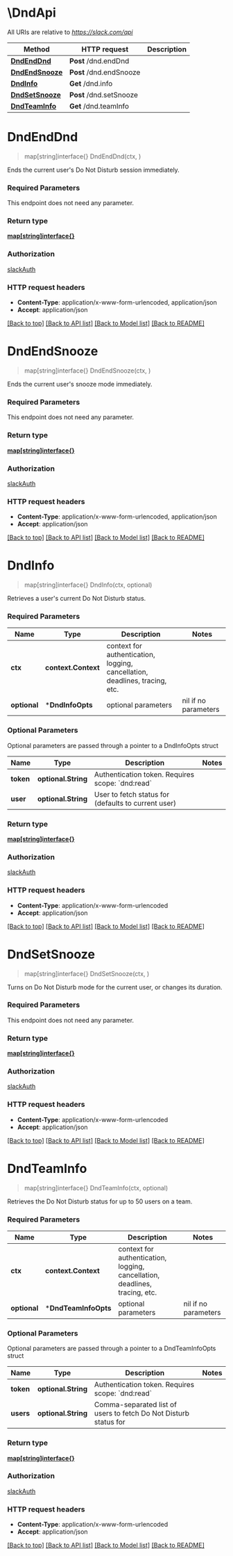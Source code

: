 # \DndApi

All URIs are relative to *https://slack.com/api*

Method | HTTP request | Description
------------- | ------------- | -------------
[**DndEndDnd**](DndApi.md#DndEndDnd) | **Post** /dnd.endDnd | 
[**DndEndSnooze**](DndApi.md#DndEndSnooze) | **Post** /dnd.endSnooze | 
[**DndInfo**](DndApi.md#DndInfo) | **Get** /dnd.info | 
[**DndSetSnooze**](DndApi.md#DndSetSnooze) | **Post** /dnd.setSnooze | 
[**DndTeamInfo**](DndApi.md#DndTeamInfo) | **Get** /dnd.teamInfo | 


# **DndEndDnd**
> map[string]interface{} DndEndDnd(ctx, )


Ends the current user's Do Not Disturb session immediately.

### Required Parameters
This endpoint does not need any parameter.

### Return type

[**map[string]interface{}**](interface{}.md)

### Authorization

[slackAuth](../README.md#slackAuth)

### HTTP request headers

 - **Content-Type**: application/x-www-form-urlencoded, application/json
 - **Accept**: application/json

[[Back to top]](#) [[Back to API list]](../README.md#documentation-for-api-endpoints) [[Back to Model list]](../README.md#documentation-for-models) [[Back to README]](../README.md)

# **DndEndSnooze**
> map[string]interface{} DndEndSnooze(ctx, )


Ends the current user's snooze mode immediately.

### Required Parameters
This endpoint does not need any parameter.

### Return type

[**map[string]interface{}**](interface{}.md)

### Authorization

[slackAuth](../README.md#slackAuth)

### HTTP request headers

 - **Content-Type**: application/x-www-form-urlencoded, application/json
 - **Accept**: application/json

[[Back to top]](#) [[Back to API list]](../README.md#documentation-for-api-endpoints) [[Back to Model list]](../README.md#documentation-for-models) [[Back to README]](../README.md)

# **DndInfo**
> map[string]interface{} DndInfo(ctx, optional)


Retrieves a user's current Do Not Disturb status.

### Required Parameters

Name | Type | Description  | Notes
------------- | ------------- | ------------- | -------------
 **ctx** | **context.Context** | context for authentication, logging, cancellation, deadlines, tracing, etc.
 **optional** | ***DndInfoOpts** | optional parameters | nil if no parameters

### Optional Parameters
Optional parameters are passed through a pointer to a DndInfoOpts struct

Name | Type | Description  | Notes
------------- | ------------- | ------------- | -------------
 **token** | **optional.String**| Authentication token. Requires scope: &#x60;dnd:read&#x60; | 
 **user** | **optional.String**| User to fetch status for (defaults to current user) | 

### Return type

[**map[string]interface{}**](interface{}.md)

### Authorization

[slackAuth](../README.md#slackAuth)

### HTTP request headers

 - **Content-Type**: application/x-www-form-urlencoded
 - **Accept**: application/json

[[Back to top]](#) [[Back to API list]](../README.md#documentation-for-api-endpoints) [[Back to Model list]](../README.md#documentation-for-models) [[Back to README]](../README.md)

# **DndSetSnooze**
> map[string]interface{} DndSetSnooze(ctx, )


Turns on Do Not Disturb mode for the current user, or changes its duration.

### Required Parameters
This endpoint does not need any parameter.

### Return type

[**map[string]interface{}**](interface{}.md)

### Authorization

[slackAuth](../README.md#slackAuth)

### HTTP request headers

 - **Content-Type**: application/x-www-form-urlencoded
 - **Accept**: application/json

[[Back to top]](#) [[Back to API list]](../README.md#documentation-for-api-endpoints) [[Back to Model list]](../README.md#documentation-for-models) [[Back to README]](../README.md)

# **DndTeamInfo**
> map[string]interface{} DndTeamInfo(ctx, optional)


Retrieves the Do Not Disturb status for up to 50 users on a team.

### Required Parameters

Name | Type | Description  | Notes
------------- | ------------- | ------------- | -------------
 **ctx** | **context.Context** | context for authentication, logging, cancellation, deadlines, tracing, etc.
 **optional** | ***DndTeamInfoOpts** | optional parameters | nil if no parameters

### Optional Parameters
Optional parameters are passed through a pointer to a DndTeamInfoOpts struct

Name | Type | Description  | Notes
------------- | ------------- | ------------- | -------------
 **token** | **optional.String**| Authentication token. Requires scope: &#x60;dnd:read&#x60; | 
 **users** | **optional.String**| Comma-separated list of users to fetch Do Not Disturb status for | 

### Return type

[**map[string]interface{}**](interface{}.md)

### Authorization

[slackAuth](../README.md#slackAuth)

### HTTP request headers

 - **Content-Type**: application/x-www-form-urlencoded
 - **Accept**: application/json

[[Back to top]](#) [[Back to API list]](../README.md#documentation-for-api-endpoints) [[Back to Model list]](../README.md#documentation-for-models) [[Back to README]](../README.md)

